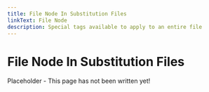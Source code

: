 ```yaml
---
title: File Node In Substitution Files
linkText: File Node
description: Special tags available to apply to an entire file
---
```


# File Node In Substitution Files

Placeholder - This page has not been written yet!
